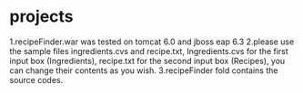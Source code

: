 # projects
1.recipeFinder.war was tested on tomcat 6.0 and jboss eap 6.3
2.please use the sample files ingredients.cvs and recipe.txt, Ingredients.cvs for the first input box (Ingredients), recipe.txt for the second input box (Recipes), you can change their contents as you wish.
3.recipeFinder fold contains the source codes.
